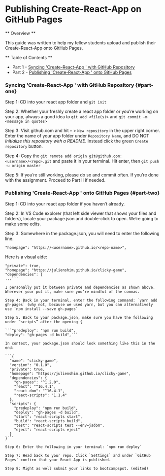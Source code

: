 # Publishing Create-React-App on GitHub Pages

** Overview **

This guide was written to help my fellow students upload and publish their Create-React-App onto GitHub Pages.

** Table of Contents **

- Part 1 - [Syncing 'Create-React-App <App Name>' with GitHub Repository](#part-one)
- Part 2 - [Publishing 'Create-React-App <App Name>' onto GitHub Pages](#part-two)

### Syncing 'Create-React-App <App Name>' with GitHub Repository {#part-one}

Step 1: CD into your react app folder and `git init`

Step 2: Whether your freshly create a react app folder or you’re working on your app, always a good idea to `git add <file(s)>` and `git commit -m <message in quotes>`

Step 3: Visit github.com and hit `+` > `New repository` in the upper right corner. Enter the name of your app folder under `Repository Name`, and DO NOT _Initialize this repository with a README_. Instead click the green `Create repository` button.

Step 4: Copy the `git remote add origin git@github.com:<username>/<repo>.git` and paste it in your terminal. Hit enter, then `git push -u origin master`

Step 5: If you’re still working, please do so and commit often. If you’re done with the assignment. Proceed to Part II if needed.

### Publishing 'Create-React-App <App Name>' onto GitHub Pages {#part-two}

Step 1: CD into your react app folder if you haven’t already.

Step 2: In VS Code explorer (that left side viewer that shows your files and folders), locate your package.json and double-click to open. We’re going to make some edits.

Step 3: Somewhere in the package.json, you will need to enter the following line.

  ```"homepage": "https://<username>.github.io/<repo-name>",```

Here is a visual aide:

```...
"private": true,
"homepage": "https://julienshim.github.io/clicky-game",
"dependencies": {
...``` 

I personally put it between private and dependencies as shown above. Wherever your put it, make sure you’re mindful of the commas.

Step 4: Back in your terminal, enter the following command: `yarn add gh-pages` (why not, because we used yarn, but you can alternatively use `npm install --save gh-pages`

Step 5. Back to your package.json, make sure you have the following under “scripts” after the opening {

```"predeploy": "npm run build",
"deploy": "gh-pages -d build",```

In context, your package.json should look something like this in the end:

```{
  "name": "clicky-game",
  "version": "0.1.0",
  "private": true,
  "homepage": "https://julienshim.github.io/clicky-game",
  "dependencies": {
    "gh-pages": "^1.2.0",
    "react": "^16.4.1",
    "react-dom": "^16.4.1",
    "react-scripts": "1.1.4"
  },
  "scripts": {
    "predeploy": "npm run build",
    "deploy": "gh-pages -d build",
    "start": "react-scripts start",
    "build": "react-scripts build",
    "test": "react-scripts test --env=jsdom",
    "eject": "react-scripts eject"
  }
}```

Step 6: Enter the following in your terminal: `npm run deploy`

Step 7: Head back to your repo. Click `Settings` and under `GitHub Pages` confirm that your React App is published.

Step 8: Might as well submit your links to bootcampspot. (edited)